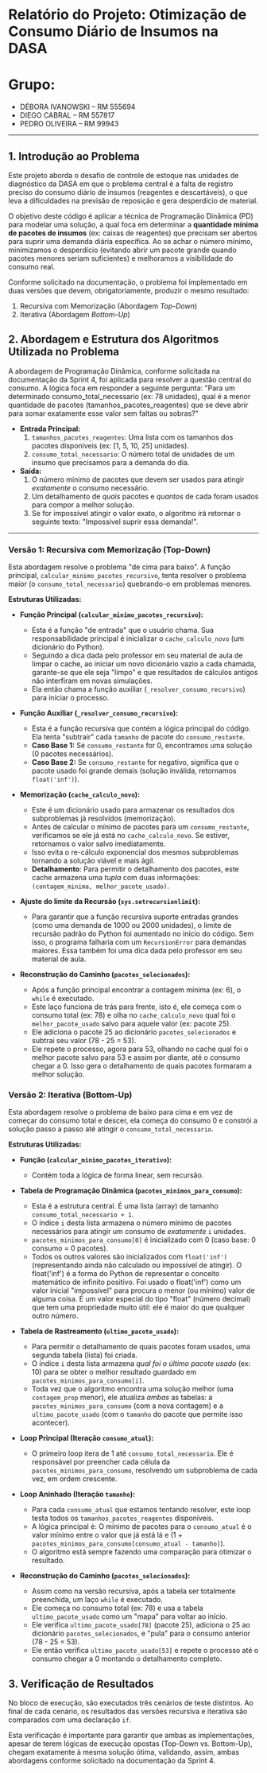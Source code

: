 # Relatório do Projeto: Otimização de Consumo Diário de Insumos na DASA

# Grupo:
- DÉBORA IVANOWSKI – RM 555694
- DIEGO CABRAL – RM 557817
- PEDRO OLIVEIRA – RM 99943
---

## 1. Introdução ao Problema

Este projeto aborda o desafio de controle de estoque nas unidades de diagnóstico da DASA em que o problema central é a falta de registro preciso do consumo diário de insumos (reagentes e descartáveis), o que leva a dificuldades na previsão de reposição e gera desperdício de material.

O objetivo deste código é aplicar a técnica de Programação Dinâmica (PD) para modelar uma solução, a qual foca em determinar a **quantidade mínima de pacotes de insumos** (ex: caixas de reagentes) que precisam ser abertos para suprir uma demanda diária específica. Ao se achar o número mínimo, minimizamos o desperdício (evitando abrir um pacote grande quando pacotes menores seriam suficientes) e melhoramos a visibilidade do consumo real.

Conforme solicitado na documentação, o problema foi implementado em duas versões que devem, obrigatoriamente, produzir o mesmo resultado:
1.  Recursiva com Memorização (Abordagem *Top-Down*)
2.  Iterativa (Abordagem *Bottom-Up*)

## 2. Abordagem e Estrutura dos Algoritmos Utilizada no Problema

A abordagem de Programação Dinâmica, conforme solicitada na documentação da Sprint 4, foi aplicada para resolver a questão central do consumo. A lógica foca em responder a seguinte pergunta: "Para um determinado consumo_total_necessario (ex: 78 unidades), qual é a menor quantidade de pacotes (tamanhos_pacotes_reagentes) que se deve abrir para somar exatamente esse valor sem faltas ou sobras?"

* **Entrada Principal:**
    1.  `tamanhos_pacotes_reagentes`: Uma lista com os tamanhos dos pacotes disponíveis (ex: [1, 5, 10, 25] unidades).
    2.  `consumo_total_necessario`: O número total de unidades de um insumo que precisamos para a demanda do dia.
* **Saída:**
    1.  O número mínimo de pacotes que devem ser usados para atingir *exatamente* o consumo necessário.
    2.  Um detalhamento de *quais* pacotes e *quantos* de cada foram usados para compor a melhor solução.
    3.  Se for impossível atingir o valor exato, o algoritmo irá retornar o seguinte texto: "Impossivel suprir essa demanda!".

---

### Versão 1: Recursiva com Memorização (Top-Down)

Esta abordagem resolve o problema "de cima para baixo". A função principal, `calcular_minimo_pacotes_recursivo`, tenta resolver o problema maior (o `consumo_total_necessario`) quebrando-o em problemas menores.

**Estruturas Utilizadas:**

* **Função Principal (`calcular_minimo_pacotes_recursivo`):**
    * Esta é a função "de entrada" que o usuário chama. Sua responsabilidade principal é inicializar o `cache_calculo_novo` (um dicionário do Python).
    * Seguindo a dica dada pelo professor em seu material de aula de limpar o cache, ao iniciar um novo dicionário vazio a cada chamada, garante-se que ele seja "limpo" e que resultados de cálculos antigos não interfiram em novas simulações.
    * Ela então chama a função auxiliar (`_resolver_consumo_recursivo`) para iniciar o processo.

* **Função Auxiliar (`_resolver_consumo_recursivo`):**
    * Esta é a função recursiva que contém a lógica principal do código. Ela tenta "subtrair" cada `tamanho` de pacote do `consumo_restante`.
    * **Caso Base 1:** Se `consumo_restante` for 0, encontramos uma solução (0 pacotes necessários).
    * **Caso Base 2:** Se `consumo_restante` for negativo, significa que o pacote usado foi grande demais (solução inválida, retornamos `float('inf')`).

* **Memorização (`cache_calculo_novo`):**
    * Este é um dicionário usado para armazenar os resultados dos subproblemas já resolvidos (memorização).
    * Antes de calcular o mínimo de pacotes para um `consumo_restante`, verificamos se ele já está no `cache_calculo_novo`. Se estiver, retornamos o valor salvo imediatamente.
    * Isso evita o re-cálculo exponencial dos mesmos subproblemas tornando a solução viável e mais ágil. 
    * **Detalhamento**: Para permitir o detalhamento dos pacotes, este cache armazena uma *tupla* com duas informações: `(contagem_minima, melhor_pacote_usado)`.

* **Ajuste do limite da Recursão (`sys.setrecursionlimit`):**
    * Para garantir que a função recursiva suporte entradas grandes (como uma demanda de 1000 ou 2000 unidades), o limite de recursão padrão do Python foi aumentado no início do código. Sem isso, o programa falharia com um `RecursionError` para demandas maiores. Essa também foi uma dica dada pelo professor em seu material de aula. 

* **Reconstrução do Caminho (`pacotes_selecionados`):**
    * Após a função principal encontrar a contagem mínima (ex: 6), o `while` é executado.
    * Este laço funciona de trás para frente, isto é, ele começa com o consumo total (ex: 78) e olha no `cache_calculo_novo` qual foi o `melhor_pacote_usado` salvo para aquele valor (ex: pacote 25).
    * Ele adiciona o pacote 25 ao dicionário `pacotes_selecionados` e subtrai seu valor (78 - 25 = 53).
    * Ele repete o processo, agora para 53, olhando no cache qual foi o melhor pacote salvo para 53 e assim por diante, até o consumo chegar a 0. Isso gera o detalhamento de quais pacotes formaram a melhor solução.

### Versão 2: Iterativa (Bottom-Up)

Esta abordagem resolve o problema de baixo para cima e em vez de começar do consumo total e descer, ela começa do consumo 0 e constrói a solução passo a passo até atingir o `consumo_total_necessario`.

**Estruturas Utilizadas:**

* **Função (`calcular_minimo_pacotes_iterativo`):**
    * Contém toda a lógica de forma linear, sem recursão.

* **Tabela de Programação Dinâmica (`pacotes_minimos_para_consumo`):**
    * Esta é a estrutura central. É uma lista (array) de tamanho `consumo_total_necessario + 1`.
    * O índice `i` desta lista armazena o número mínimo de pacotes necessários para atingir um consumo de *exatamente* `i` unidades.
    * `pacotes_minimos_para_consumo[0]` é inicializado com 0 (caso base: 0 consumo = 0 pacotes).
    * Todos os outros valores são inicializados com `float('inf')` (representando ainda não calculado ou impossível de atingir). O float('inf') é a forma do Python de representar o conceito matemático de infinito positivo. Foi usado o float('inf') como um valor inicial "impossível" para procura o menor (ou mínimo) valor de alguma coisa. É um valor especial do tipo "float" (número decimal) que tem uma propriedade muito útil: ele é maior do que qualquer outro número.

* **Tabela de Rastreamento (`ultimo_pacote_usado`):**
    * Para permitir o detalhamento de quais pacotes foram usados, uma segunda tabela (lista) foi criada.
    * O índice `i` desta lista armazena *qual foi o último pacote usado* (ex: 10) para se obter o melhor resultado guardado em `pacotes_minimos_para_consumo[i]`.
    * Toda vez que o algoritmo encontra uma solução melhor (uma `contagem_prop` menor), ele atualiza *ambas* as tabelas: a `pacotes_minimos_para_consumo` (com a nova contagem) e a `ultimo_pacote_usado` (com o `tamanho` do pacote que permite isso acontecer).

* **Loop Principal (Iteração `consumo_atual`):**
    * O primeiro loop itera de 1 até `consumo_total_necessario`. Ele é responsável por preencher cada célula da `pacotes_minimos_para_consumo`, resolvendo um subproblema de cada vez, em ordem crescente.

* **Loop Aninhado (Iteração `tamanho`):**
    * Para cada `consumo_atual` que estamos tentando resolver, este loop testa todos os `tamanhos_pacotes_reagentes` disponíveis.
    * A lógica principal é: O mínimo de pacotes para o `consumo_atual` é o valor mínimo entre o valor que já está lá e (1 + `pacotes_minimos_para_consumo[consumo_atual - tamanho]`).
    * O algoritmo está sempre fazendo uma comparação para otimizar o resultado.

* **Reconstrução do Caminho (`pacotes_selecionados`):**
    * Assim como na versão recursiva, após a tabela ser totalmente preenchida, um laço `while` é executado.
    * Ele começa no consumo total (ex: 78) e usa a tabela `ultimo_pacote_usado` como um "mapa" para voltar ao início.
    * Ele verifica `ultimo_pacote_usado[78]` (pacote 25), adiciona o 25 ao dicionário `pacotes_selecionados`, e "pula" para o consumo anterior (78 - 25 = 53).
    * Ele então verifica `ultimo_pacote_usado[53]` e repete o processo até o consumo chegar a 0 montando o detalhamento completo.

## 3. Verificação de Resultados

No bloco de execução, são executados três cenários de teste distintos. Ao final de cada cenário, os resultados das versões recursiva e iterativa são comparados com uma declaração `if`.

Esta verificação é importante para garantir que ambas as implementações, apesar de terem lógicas de execução opostas (Top-Down vs. Bottom-Up), chegam exatamente à mesma solução ótima, validando, assim, ambas abordagens conforme solicitado na documentação da Sprint 4.